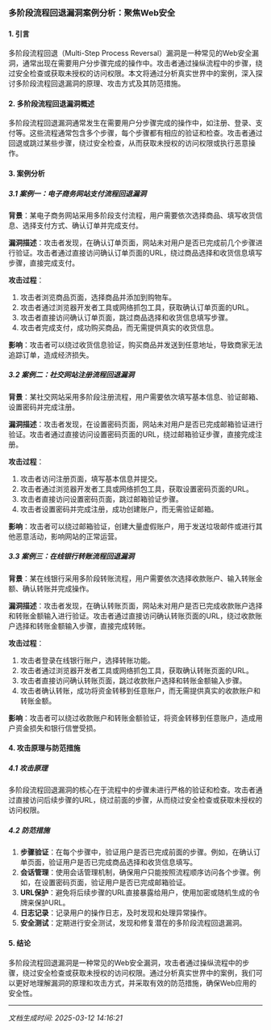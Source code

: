 ### 多阶段流程回退漏洞案例分析：聚焦Web安全

#### 1. 引言

多阶段流程回退（Multi-Step Process Reversal）漏洞是一种常见的Web安全漏洞，通常出现在需要用户分步骤完成的操作中。攻击者通过操纵流程中的步骤，绕过安全检查或获取未授权的访问权限。本文将通过分析真实世界中的案例，深入探讨多阶段流程回退漏洞的原理、攻击方式及其防范措施。

#### 2. 多阶段流程回退漏洞概述

多阶段流程回退漏洞通常发生在需要用户分步骤完成的操作中，如注册、登录、支付等。这些流程通常包含多个步骤，每个步骤都有相应的验证和检查。攻击者通过回退或跳过某些步骤，绕过安全检查，从而获取未授权的访问权限或执行恶意操作。

#### 3. 案例分析

##### 3.1 案例一：电子商务网站支付流程回退漏洞

**背景**：某电子商务网站采用多阶段支付流程，用户需要依次选择商品、填写收货信息、选择支付方式、确认订单并完成支付。

**漏洞描述**：攻击者发现，在确认订单页面，网站未对用户是否已完成前几个步骤进行验证。攻击者通过直接访问确认订单页面的URL，绕过商品选择和收货信息填写步骤，直接完成支付。

**攻击过程**：
1. 攻击者浏览商品页面，选择商品并添加到购物车。
2. 攻击者通过浏览器开发者工具或网络抓包工具，获取确认订单页面的URL。
3. 攻击者直接访问确认订单页面，跳过商品选择和收货信息填写步骤。
4. 攻击者完成支付，成功购买商品，而无需提供真实的收货信息。

**影响**：攻击者可以绕过收货信息验证，购买商品并发送到任意地址，导致商家无法追踪订单，造成经济损失。

##### 3.2 案例二：社交网站注册流程回退漏洞

**背景**：某社交网站采用多阶段注册流程，用户需要依次填写基本信息、验证邮箱、设置密码并完成注册。

**漏洞描述**：攻击者发现，在设置密码页面，网站未对用户是否已完成邮箱验证进行验证。攻击者通过直接访问设置密码页面的URL，绕过邮箱验证步骤，直接完成注册。

**攻击过程**：
1. 攻击者访问注册页面，填写基本信息并提交。
2. 攻击者通过浏览器开发者工具或网络抓包工具，获取设置密码页面的URL。
3. 攻击者直接访问设置密码页面，跳过邮箱验证步骤。
4. 攻击者设置密码并完成注册，成功创建账户，而无需验证邮箱。

**影响**：攻击者可以绕过邮箱验证，创建大量虚假账户，用于发送垃圾邮件或进行其他恶意活动，影响网站的正常运营。

##### 3.3 案例三：在线银行转账流程回退漏洞

**背景**：某在线银行采用多阶段转账流程，用户需要依次选择收款账户、输入转账金额、确认转账并完成操作。

**漏洞描述**：攻击者发现，在确认转账页面，网站未对用户是否已完成收款账户选择和转账金额输入进行验证。攻击者通过直接访问确认转账页面的URL，绕过收款账户选择和转账金额输入步骤，直接完成转账。

**攻击过程**：
1. 攻击者登录在线银行账户，选择转账功能。
2. 攻击者通过浏览器开发者工具或网络抓包工具，获取确认转账页面的URL。
3. 攻击者直接访问确认转账页面，跳过收款账户选择和转账金额输入步骤。
4. 攻击者确认转账，成功将资金转移到任意账户，而无需提供真实的收款账户和转账金额。

**影响**：攻击者可以绕过收款账户和转账金额验证，将资金转移到任意账户，造成用户资金损失和银行信誉受损。

#### 4. 攻击原理与防范措施

##### 4.1 攻击原理

多阶段流程回退漏洞的核心在于流程中的步骤未进行严格的验证和检查。攻击者通过直接访问后续步骤的URL，绕过前面的步骤，从而绕过安全检查或获取未授权的访问权限。

##### 4.2 防范措施

1. **步骤验证**：在每个步骤中，验证用户是否已完成前面的步骤。例如，在确认订单页面，验证用户是否已完成商品选择和收货信息填写。
2. **会话管理**：使用会话管理机制，确保用户只能按照流程顺序访问各个步骤。例如，在设置密码页面，验证用户是否已完成邮箱验证。
3. **URL保护**：避免将后续步骤的URL直接暴露给用户，使用加密或随机生成的令牌来保护URL。
4. **日志记录**：记录用户的操作日志，及时发现和处理异常操作。
5. **安全测试**：定期进行安全测试，发现和修复潜在的多阶段流程回退漏洞。

#### 5. 结论

多阶段流程回退漏洞是一种常见的Web安全漏洞，攻击者通过操纵流程中的步骤，绕过安全检查或获取未授权的访问权限。通过分析真实世界中的案例，我们可以更好地理解漏洞的原理和攻击方式，并采取有效的防范措施，确保Web应用的安全性。

---

*文档生成时间: 2025-03-12 14:16:21*



















